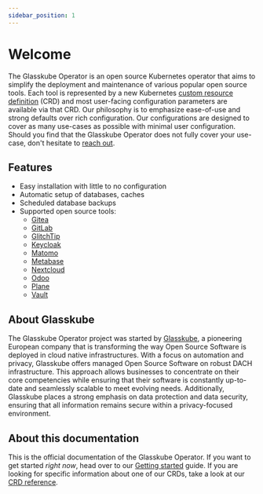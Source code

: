 ```yaml
---
sidebar_position: 1
---
```


# Welcome

The Glasskube Operator is an open source Kubernetes operator that aims to simplify the deployment and maintenance of various popular open source tools. 
Each tool is represented by a new Kubernetes [custom resource definition](https://kubernetes.io/docs/concepts/extend-kubernetes/api-extension/custom-resources/) 
(CRD) and most user-facing configuration parameters are available via that CRD.
Our philosophy is to emphasize ease-of-use and strong defaults over rich configuration. 
Our configurations are designed to cover as many use-cases as possible with minimal user configuration.
Should you find that the Glasskube Operator does not fully cover your use-case, don't hesitate to 
[reach out](https://github.com/glasskube/operator/issues/new/choose).

## Features

- Easy installation with little to no configuration
- Automatic setup of databases, caches
- Scheduled database backups
- Supported open source tools:
  - [Gitea](crd-reference/gitea)
  - [GitLab](crd-reference/gitlab)
  - [GlitchTip](crd-reference/glitchtip)
  - [Keycloak](crd-reference/keycloak)
  - [Matomo](crd-reference/matomo)
  - [Metabase](crd-reference/metabase)
  - [Nextcloud](crd-reference/nextcloud)
  - [Odoo](crd-reference/odoo)
  - [Plane](crd-reference/plane)
  - [Vault](crd-reference/vault)

## About Glasskube

The Glasskube Operator project was started by [Glasskube](https://glasskube.eu/), a pioneering European company that is transforming the way Open Source Software
is deployed in cloud native infrastructures. 
With a focus on automation and privacy, Glasskube offers managed Open Source Software on robust DACH infrastructure. 
This approach allows businesses to concentrate on their core competencies while ensuring that their software is constantly up-to-date 
and seamlessly scalable to meet evolving needs. 
Additionally, Glasskube places a strong emphasis on data protection and data security, ensuring that all information remains secure
within a privacy-focused environment. 

## About this documentation

This is the official documentation of the Glasskube Operator.
If you want to get started *right now*, head over to our [Getting started](getting-started/install) guide. 
If you are looking for specific information about one of our CRDs, take a look at our [CRD reference](crd-reference).  
